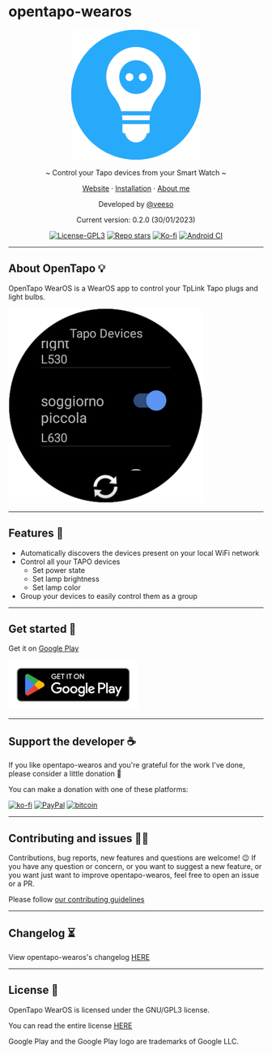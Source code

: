 # opentapo-wearos

<p align="center">
  <img src="/assets/images/opentapo.png" width="256" height="256" />
</p>

<p align="center">~ Control your Tapo devices from your Smart Watch ~</p>
<p align="center">
  <a href="https://opentapo.veeso.dev" target="_blank">Website</a>
  ·
  <a href="#get-started-" target="_blank">Installation</a>
  ·
  <a href="https://veeso.dev" target="_blank">About me</a>
</p>

<p align="center">Developed by <a href="https://veeso.dev/" target="_blank">@veeso</a></p>
<p align="center">Current version: 0.2.0 (30/01/2023)</p>

<p align="center">
  <a href="https://opensource.org/licenses/GPL-3.0"
    ><img
      src="https://img.shields.io/badge/License-GPL3-blue.svg"
      alt="License-GPL3"
  /></a>
  <a href="https://github.com/veeso/opentapo-wearos/stargazers"
    ><img
      src="https://img.shields.io/github/stars/veeso/opentapo-wearos.svg"
      alt="Repo stars"
  /></a>
  <a href="https://ko-fi.com/veeso">
    <img
      src="https://img.shields.io/badge/donate-ko--fi-red"
      alt="Ko-fi"
  /></a>
   <a href="https://github.com/veeso/opentapo-wearos/actions"
    ><img
      src="https://github.com/veeso/opentapo-wearos/workflows/Android%20CI/badge.svg"
      alt="Android CI"
  /></a>
</p>

---

## About OpenTapo 💡

OpenTapo WearOS is a WearOS app to control your TpLink Tapo plugs and light bulbs.

![devicelist](assets/images/opentapo-screenshot1.png)

---

## Features 🎁

- Automatically discovers the devices present on your local WiFi network
- Control all your TAPO devices
  - Set power state
  - Set lamp brightness
  - Set lamp color
- Group your devices to easily control them as a group

---

## Get started 🚀

Get it on [Google Play](https://play.google.com/store/apps/details?id=dev.veeso.opentapowearos&hl=en_US&gl=US&utm_source=github&pcampaignid=pcampaignidMKT-Other-global-all-co-prtnr-py-PartBadge-Mar2515-1)

[![google-play](assets/images/google-play.png)](https://play.google.com/store/apps/details?id=dev.veeso.opentapowearos&hl=en_US&gl=US&utm_source=github&pcampaignid=pcampaignidMKT-Other-global-all-co-prtnr-py-PartBadge-Mar2515-1)

---

## Support the developer ☕

If you like opentapo-wearos and you're grateful for the work I've done, please consider a little donation 🥳

You can make a donation with one of these platforms:

[![ko-fi](https://img.shields.io/badge/Ko--fi-F16061?style=for-the-badge&logo=ko-fi&logoColor=white)](https://ko-fi.com/veeso)
[![PayPal](https://img.shields.io/badge/PayPal-00457C?style=for-the-badge&logo=paypal&logoColor=white)](https://www.paypal.me/chrisintin)
[![bitcoin](https://img.shields.io/badge/Bitcoin-ff9416?style=for-the-badge&logo=bitcoin&logoColor=white)](https://btc.com/bc1qvlmykjn7htz0vuprmjrlkwtv9m9pan6kylsr8w)

---

## Contributing and issues 🤝🏻

Contributions, bug reports, new features and questions are welcome! 😉
If you have any question or concern, or you want to suggest a new feature, or you want just want to improve opentapo-wearos, feel free to open an issue or a PR.

Please follow [our contributing guidelines](CONTRIBUTING.md)

---

## Changelog ⏳

View opentapo-wearos's changelog [HERE](CHANGELOG.md)

---

## License 📃

OpenTapo WearOS is licensed under the GNU/GPL3 license.

You can read the entire license [HERE](LICENSE)

Google Play and the Google Play logo are trademarks of Google LLC.
